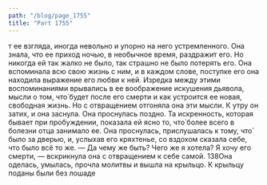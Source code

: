 ```yaml
---
path: "/blog/page_1755"
title: "Part 1755"
---
```


т ее взгляда, иногда невольно и упорно на него устремленного. Она знала, что ее приход ночью, в необычное время, раздражит его.
Но никогда ей так жалко не было, так страшно не было потерять его. Она вспоминала всю свою жизнь с ним, и в каждом слове, поступке его она находила выражение его любви к ней. Изредка между этими воспоминаниями врывались в ее воображение искушения дьявола, мысли о том, что̀ будет после его смерти и как устроится ее новая, свободная жизнь. Но с отвращением отгоняла она эти мысли. К утру он затих, и она заснула.
Она проснулась поздно. Та искренность, которая бывает при пробуждении, показала ей ясно то, что̀ более всего в болезни отца занимало ее. Она проснулась, прислушалась к тому, что̀ было за дверью, и, услыхав его кряхтенье, со вздохом сказала себе, что было всё то же.
— Да чему же быть? Чего же я хотела? Я хочу его смерти, — вскрикнула она с отвращением к себе самой.
138Она оделась, умылась, прочла молитвы и вышла на крыльцо. К крыльцу поданы были без лошаде
